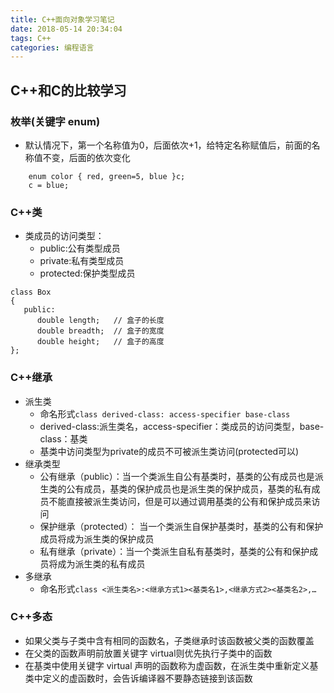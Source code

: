 ```yaml
---
title: C++面向对象学习笔记
date: 2018-05-14 20:34:04
tags: C++
categories: 编程语言
---
```


## C++和C的比较学习
<!--more--> 

### 枚举(关键字 enum)
* 默认情况下，第一个名称值为0，后面依次+1，给特定名称赋值后，前面的名称值不变，后面的依次变化
```
    enum color { red, green=5, blue }c;
    c = blue;
```
### C++类
* 类成员的访问类型：
    * public:公有类型成员
     * private:私有类型成员
     * protected:保护类型成员
```
class Box
{
   public:
      double length;   // 盒子的长度
      double breadth;  // 盒子的宽度
      double height;   // 盒子的高度
};
```

### C++继承
* 派生类
    * 命名形式` class derived-class: access-specifier base-class `
    * derived-class:派生类名，access-specifier：类成员的访问类型，base-class：基类
    * 基类中访问类型为private的成员不可被派生类访问(protected可以)
* 继承类型
    * 公有继承（public）：当一个类派生自公有基类时，基类的公有成员也是派生类的公有成员，基类的保护成员也是派生类的保护成员，基类的私有成员不能直接被派生类访问，但是可以通过调用基类的公有和保护成员来访问
    * 保护继承（protected）： 当一个类派生自保护基类时，基类的公有和保护成员将成为派生类的保护成员
    * 私有继承（private）：当一个类派生自私有基类时，基类的公有和保护成员将成为派生类的私有成员
* 多继承
    * 命名形式`class <派生类名>:<继承方式1><基类名1>,<继承方式2><基类名2>,…`

### C++多态
* 如果父类与子类中含有相同的函数名，子类继承时该函数被父类的函数覆盖
* 在父类的函数声明前放置关键字 virtual则优先执行子类中的函数
* 在基类中使用关键字 virtual 声明的函数称为虚函数，在派生类中重新定义基类中定义的虚函数时，会告诉编译器不要静态链接到该函数